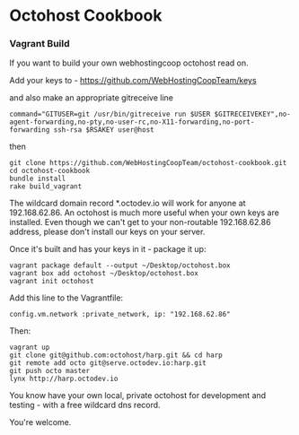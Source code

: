 Octohost Cookbook
=================

### Vagrant Build

If you want to build your own webhostingcoop octohost read on.

Add your keys to - https://github.com/WebHostingCoopTeam/keys

and also make an appropriate gitreceive line

`command="GITUSER=git /usr/bin/gitreceive run $USER $GITRECEIVEKEY",no-agent-forwarding,no-pty,no-user-rc,no-X11-forwarding,no-port-forwarding ssh-rsa $RSAKEY user@host`

then

    git clone https://github.com/WebHostingCoopTeam/octohost-cookbook.git
    cd octohost-cookbook
    bundle install
    rake build_vagrant

The wildcard domain record *.octodev.io will work for anyone at 192.168.62.86. An octohost is much more useful when your own keys are installed. Even though we can't get to your non-routable 192.168.62.86 address, please don't install our keys on your server.

Once it's built and has your keys in it - package it up:

    vagrant package default --output ~/Desktop/octohost.box
    vagrant box add octohost ~/Desktop/octohost.box
    vagrant init octohost

Add this line to the Vagrantfile:

    config.vm.network :private_network, ip: "192.168.62.86"

Then:

    vagrant up
    git clone git@github.com:octohost/harp.git && cd harp
    git remote add octo git@serve.octodev.io:harp.git
    git push octo master
    lynx http://harp.octodev.io

You know have your own local, private octohost for development and testing - with a free wildcard dns record.

You're welcome.
